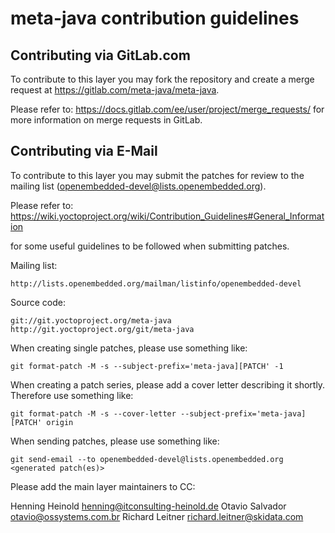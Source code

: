meta-java contribution guidelines
=================================

Contributing via GitLab.com
---------------------------

To contribute to this layer you may fork the repository and create a merge
request at https://gitlab.com/meta-java/meta-java.

Please refer to: https://docs.gitlab.com/ee/user/project/merge_requests/
for more information on merge requests in GitLab.

Contributing via E-Mail
-----------------------

To contribute to this layer you may submit the patches for review to the
mailing list (openembedded-devel@lists.openembedded.org).

Please refer to:
https://wiki.yoctoproject.org/wiki/Contribution_Guidelines#General_Information

for some useful guidelines to be followed when submitting patches.

Mailing list:

    http://lists.openembedded.org/mailman/listinfo/openembedded-devel

Source code:

    git://git.yoctoproject.org/meta-java
    http://git.yoctoproject.org/git/meta-java

When creating single patches, please use something like:

    git format-patch -M -s --subject-prefix='meta-java][PATCH' -1

When creating a patch series, please add a cover letter describing it shortly.
Therefore use something like:

    git format-patch -M -s --cover-letter --subject-prefix='meta-java][PATCH' origin

When sending patches, please use something like:

    git send-email --to openembedded-devel@lists.openembedded.org <generated patch(es)>

Please add the main layer maintainers to CC:

  Henning Heinold <henning@itconsulting-heinold.de>
  Otavio Salvador <otavio@ossystems.com.br>
  Richard Leitner <richard.leitner@skidata.com>

